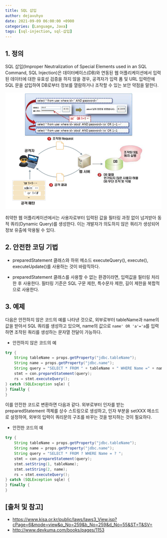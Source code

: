 ```yaml
---
title: SQL 삽입
author: dejavuhyo
date: 2021-09-09 06:00:00 +0900
categories: [Language, Java]
tags: [sql-injection, sql-삽입]
---
```


## 1. 정의
SQL 삽입(Improper Neutralization of Special Elements used in an SQL Command, SQL Injection)은 데이터베이스(DB)와 연동된 웹 어플리케이션에서 입력된 데이터에 대한 유효성 검증을 하지 않을 경우, 공격자가 입력 폼 및 URL 입력란에 SQL 문을 삽입하여 DB로부터 정보를 열람하거나 조작할 수 있는 보안 약점을 말한다.

![sql-injection](/assets/img/2021-09-09-sql-injection/sql-injection.png)

취약한 웹 어플리케이션에서는 사용자로부터 입력된 값을 필터링 과정 없이 넘겨받아 동적 쿼리(Dynamic Query)를 생성한다. 이는 개발자가 의도하지 않은 쿼리가 생성되어 정보 유출에 악용될 수 있다.

## 2. 안전한 코딩 기법

* preparedStatement 클래스와 하위 메소드 executeQuery(), execute(), executeUpdate()를 사용하는 것이 바람직하다.

* preparedStatement 클래스를 사용할 수 없는 환경이라면, 입력값을 필터링 처리한 후 사용한다. 필터링 기준은 SQL 구문 제한, 특수문자 제한, 길이 제한을 복합적으로 사용한다.

## 3. 예제
다음은 안전하지 않은 코드의 예를 나타낸 것으로, 외부로부터 tableName과 name의 값을 받아서 SQL 쿼리를 생성하고 있으며, name의 값으로 ```name' OR 'a'='a```를 입력하면 조작된 쿼리를 생성하는 문자열 전달이 가능하다.

* 안전하지 않은 코드의 예

```java
try {
    String tableName = props.getProperty("jdbc.tableName");
    String name = props.getProperty("jdbc.name");
    String query = "SELECT * FROM " + tableName + " WHERE Name =" + name;
    stmt = con.prepareStatement(query);
    rs = stmt.executeQuery();
} catch (SQLException sqle) {
} finally {
}
```

이를 안전한 코드로 변환하면 다음과 같다. 외부로부터 인자를 받는 preparedStatement 객체를 상수 스트링으로 생성하고, 인자 부분을 setXXX 메소드로 설정하여, 외부의 입력이 쿼리문의 구조를 바꾸는 것을 방지하는 것이 필요하다.

* 안전한 코드의 예

```java
try {
    String tableName = props.getProperty("jdbc.tableName");
    String name = props.getProperty("jdbc.name");
    String query = "SELECT * FROM ? WHERE Name = ? ";
    stmt = con.prepareStatement(query);
    stmt.setString(1, tableName);
    stmt.setString(2, name);
    rs = stmt.executeQuery();
} catch (SQLException sqle) {
} finally {
}
```

## [출처 및 참고]
* <https://www.kisa.or.kr/public/laws/laws3_View.jsp?cPage=6&mode=view&p_No=259&b_No=259&d_No=55&ST=T&SV=>
* <http://www.devkuma.com/books/pages/1153>
